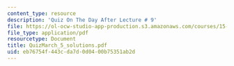 ```yaml
---
content_type: resource
description: 'Quiz On The Day After Lecture # 9'
file: https://ol-ocw-studio-app-production.s3.amazonaws.com/courses/15-433-investments-spring-2003/eb76754f443cda7d0d0400b75351ab2d_QuizMarch_5_solutions.pdf
file_type: application/pdf
resourcetype: Document
title: QuizMarch_5_solutions.pdf
uid: eb76754f-443c-da7d-0d04-00b75351ab2d
---
```

